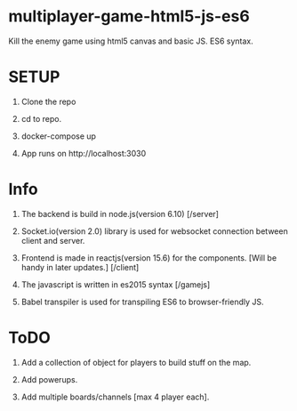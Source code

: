 # multiplayer-game-html5-js-es6
Kill the enemy game using html5 canvas and basic JS. ES6 syntax.



# SETUP

1. Clone the repo

2. cd to repo. 

3. docker-compose up

4. App runs on http://localhost:3030


# Info

1. The backend is build in node.js(version 6.10) [/server]

2. Socket.io(version 2.0) library is used for websocket connection between client and server.

3. Frontend is made in reactjs(version 15.6) for the components. [Will be handy in later updates.] [/client]

4. The javascript is written in es2015 syntax [/gamejs]

5. Babel transpiler is used for transpiling ES6 to browser-friendly JS. 


# ToDO

1. Add a collection of object for players to build stuff on the map.

2. Add powerups. 

3. Add multiple boards/channels [max 4 player each]. 